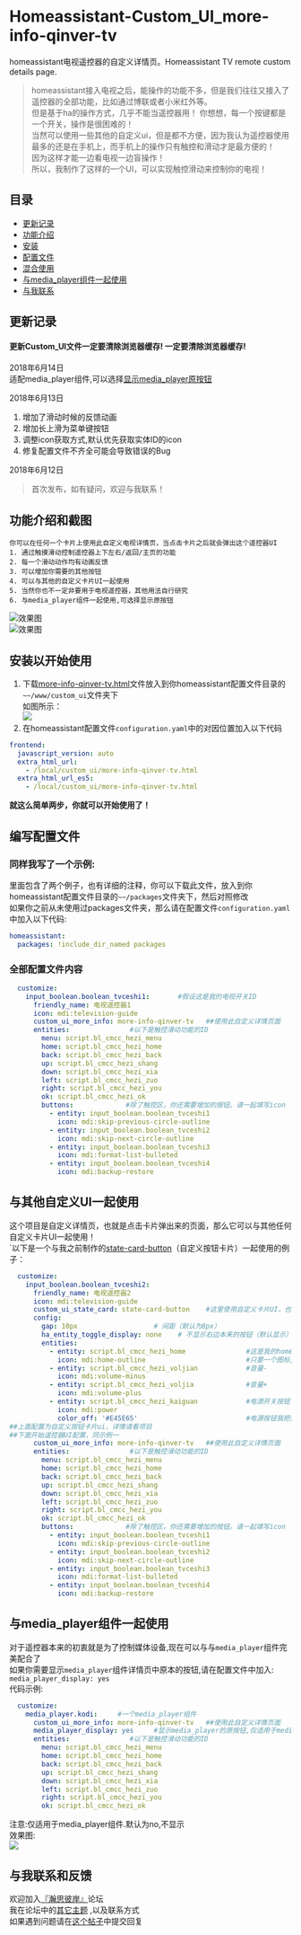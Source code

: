 # Homeassistant-Custom_UI_more-info-qinver-tv
homeassistant电视遥控器的自定义详情页。Homeassistant TV remote custom details page.
> homeassistant接入电视之后，能操作的功能不多，但是我们往往又接入了遥控器的全部功能，比如通过博联或者小米红外等。  
但是基于ha的操作方式，几乎不能当遥控器用！ 你想想，每一个按键都是一个开关，操作是很困难的！  
当然可以使用一些其他的自定义ui，但是都不方便，因为我认为遥控器使用最多的还是在手机上，而手机上的操作只有触控和滑动才是最方便的！  
因为这样才能一边看电视一边盲操作！  
所以，我制作了这样的一个UI，可以实现触控滑动来控制你的电视！  
## 目录  
* [更新记录](#更新记录)  
* [功能介绍](#功能介绍和截图)  
* [安装](#安装以开始使用)  
* [配置文件](#编写配置文件)  
* [混合使用](#与其他自定义ui一起使用)  
* [与media_player组件一起使用](#与media_player组件一起使用)
* [与我联系](#与我联系和反馈)  
## 更新记录 
#### 更新Custom_UI文件一定要清除浏览器缓存! 一定要清除浏览器缓存!  
2018年6月14日  
适配media_player组件,可以选择[显示media_player原按钮](#与media_player组件一起使用)

2018年6月13日
1. 增加了滑动时候的反馈动画
2. 增加长上滑为菜单键按钮
3. 调整icon获取方式,默认优先获取实体ID的icon
4. 修复配置文件不齐全可能会导致错误的Bug  

2018年6月12日
> 首次发布，如有疑问，欢迎与我联系！
## 功能介绍和截图
```  
你可以在任何一个卡片上使用此自定义电视详情页，当点击卡片之后就会弹出这个遥控器UI  
1. 通过触摸滑动控制遥控器上下左右/返回/主页的功能
2. 每一个滑动动作均有动画反馈
3. 可以增加你需要的其他按钮
4. 可以与其他的自定义卡片UI一起使用
5. 当然你也不一定非要用于电视遥控器，其他用法自行研究
6. 与media_player组件一起使用,可选择显示原按钮
```
![效果图](https://github.com/Qinver-china/homeassistant-Custom_UI_more-info-qinver-tv/blob/master/Screenshots/%E6%95%88%E6%9E%9C%E5%9B%BE1.png)   
![效果图](https://github.com/Qinver-china/homeassistant-Custom_UI_more-info-qinver-tv/blob/master/Screenshots/%E6%95%88%E6%9E%9C%E5%9B%BE2.png)   

## 安装以开始使用  
1. 下载[more-info-qinver-tv.html](https://github.com/Qinver-china/homeassistant-Custom_UI_more-info-qinver-tv/blob/master/www/custom_ui/more-info-qinver-tv.html)文件放入到你homeassistant配置文件目录的`~~/www/custom_ui`文件夹下  
如图所示：  
![](https://github.com/Qinver-china/homeassistant-Custom_UI_more-info-qinver-tv/blob/master/Screenshots/%E4%BF%9D%E5%AD%98%E5%9C%B0%E5%9D%80.png)  
2. 在homeassistant配置文件`configuration.yaml`中的对因位置加入以下代码  
```yaml
frontend:
  javascript_version: auto
  extra_html_url:
    - /local/custom_ui/more-info-qinver-tv.html
  extra_html_url_es5:
    - /local/custom_ui/more-info-qinver-tv.html  
```  
**就这么简单两步，你就可以开始使用了！**  
## 编写配置文件
### 同样我写了一个示例:  
里面包含了两个例子，也有详细的注释，你可以下载此文件，放入到你homeassistant配置文件目录的`~~/packages`文件夹下，然后对照修改    
如果你之前从未使用过packages文件夹，那么请在配置文件`configuration.yaml`中加入以下代码:  
```yaml
homeassistant:
  packages: !include_dir_named packages 
```
### 全部配置文件内容  
```yaml 
  customize:
    input_boolean.boolean_tvceshi1:       #假设这是我的电视开关ID
      friendly_name: 电视遥控器1
      icon: mdi:television-guide
      custom_ui_more_info: more-info-qinver-tv   ##使用此自定义详情页面
      entities:               #以下是触控滑动功能的ID
        menu: script.bl_cmcc_hezi_menu
        home: script.bl_cmcc_hezi_home
        back: script.bl_cmcc_hezi_back
        up: script.bl_cmcc_hezi_shang
        down: script.bl_cmcc_hezi_xia
        left: script.bl_cmcc_hezi_zuo
        right: script.bl_cmcc_hezi_you
        ok: script.bl_cmcc_hezi_ok
        buttons:             #除了触控区，你还需要增加的按钮。请一起填写icon
          - entity: input_boolean.boolean_tvceshi1
            icon: mdi:skip-previous-circle-outline
          - entity: input_boolean.boolean_tvceshi2
            icon: mdi:skip-next-circle-outline
          - entity: input_boolean.boolean_tvceshi3
            icon: mdi:format-list-bulleted
          - entity: input_boolean.boolean_tvceshi4
            icon: mdi:backup-restore
   ```  
## 与其他自定义UI一起使用  
   这个项目是自定义详情页，也就是点击卡片弹出来的页面，那么它可以与其他任何自定义卡片UI一起使用！  
   `以下是一个与我之前制作的[state-card-button](https://github.com/Qinver-china/homeassistant-Custom_UI.state-card-button)（自定义按钮卡片）一起使用的例子：
```yaml
  customize:
    input_boolean.boolean_tvceshi2:
      friendly_name: 电视遥控器2
      icon: mdi:television-guide
      custom_ui_state_card: state-card-button    #这里使用自定义卡片UI，也可以使用其他的
      config:
        gap: 10px                   # 间距（默认为8px）
        ha_entity_toggle_display: none    # 不显示右边本来的按钮（默认显示）
        entities:
          - entity: script.bl_cmcc_hezi_home               #这是我的home按钮
            icon: mdi:home-outline                         #只要一个图标,其它都默认
          - entity: script.bl_cmcc_hezi_voljian            #音量-
            icon: mdi:volume-minus
          - entity: script.bl_cmcc_hezi_voljia             #音量+ 
            icon: mdi:volume-plus
          - entity: script.bl_cmcc_hezi_kaiguan            #电源开关按钮
            icon: mdi:power
            color_off: '#E45E65'                           #电源按钮我把他设为红色
##上面配置为自定义按钮卡片ui，详情请看项目
##下面开始遥控器UI配置，同示例一
      custom_ui_more_info: more-info-qinver-tv   ##使用此自定义详情页面
      entities:               #以下是触控滑动功能的ID
        menu: script.bl_cmcc_hezi_menu
        home: script.bl_cmcc_hezi_home
        back: script.bl_cmcc_hezi_back
        up: script.bl_cmcc_hezi_shang
        down: script.bl_cmcc_hezi_xia
        left: script.bl_cmcc_hezi_zuo
        right: script.bl_cmcc_hezi_you
        ok: script.bl_cmcc_hezi_ok
        buttons:             #除了触控区，你还需要增加的按钮。请一起填写icon
          - entity: input_boolean.boolean_tvceshi1
            icon: mdi:skip-previous-circle-outline
          - entity: input_boolean.boolean_tvceshi2
            icon: mdi:skip-next-circle-outline
          - entity: input_boolean.boolean_tvceshi3
            icon: mdi:format-list-bulleted
          - entity: input_boolean.boolean_tvceshi4
            icon: mdi:backup-restore 
  ```  
## 与media_player组件一起使用  
对于遥控器本来的初衷就是为了控制媒体设备,现在可以与与`media_player`组件完美配合了  
如果你需要显示`media_player`组件详情页中原本的按钮,请在配置文件中加入:  
`media_player_display: yes`  
代码示例:  
```yaml
  customize:
    media_player.kodi:     #一个media_player组件
      custom_ui_more_info: more-info-qinver-tv   ##使用此自定义详情页面
      media_player_display: yes     #显示media_player的原按钮,仅适用于media_player组件.默认为no,不显示
      entities:               #以下是触控滑动功能的ID
        menu: script.bl_cmcc_hezi_menu
        home: script.bl_cmcc_hezi_home
        back: script.bl_cmcc_hezi_back
        up: script.bl_cmcc_hezi_shang
        down: script.bl_cmcc_hezi_xia
        left: script.bl_cmcc_hezi_zuo
        right: script.bl_cmcc_hezi_you
        ok: script.bl_cmcc_hezi_ok
```
注意:仅适用于media_player组件.默认为no,不显示  
效果图:  
![](https://github.com/Qinver-china/homeassistant-Custom_UI_more-info-qinver-tv/blob/master/Screenshots/media_player%E7%BB%84%E4%BB%B6%E6%95%88%E6%9E%9C.jpg)
## 与我联系和反馈
欢迎加入[『瀚思彼岸』](https://bbs.hassbian.com)论坛  
我在论坛中的[其它主题](https://bbs.hassbian.com/home.php?mod=space&uid=645&do=thread&view=me&from=space) ,以及联系方式  
如果遇到问题请在[这个帖子](https://bbs.hassbian.com/thread-4024-1-1.html)中提交回复  









